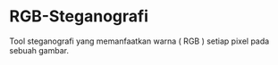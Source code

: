 # RGB-Steganografi
Tool steganografi yang memanfaatkan warna ( RGB ) setiap pixel pada sebuah gambar.
